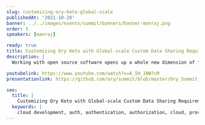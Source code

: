 ```yaml
---
slug: customizing-ory-keto-global-scale
publishedAt: '2021-10-28'
banner: ../../images/events/summit/banners/banner-manraj.png
order: 5
speakers: [manraj]

ready: true
title: Customizing Ory Keto with Global-scale Custom Data Sharing Requirements
description: |
  Working with open source software opens up a whole new dimension of flexibility. Join Manraj for a deep code dive into customizations to Ory Keto and Ory Oathkeeper.

youtubelink: https://www.youtube.com/watch?v=A_IH_1NW7cM
presentationlink: https://github.com/ory/summit/blob/master/Ory_Summit_21_Day_1_-_Ashley_Manraj_-_Customizing_Ory_Keto_with_global_scale_data_sharing_requirements.pdf

seo:
  title: |
    Customizing Ory Keto with Global-scale Custom Data Sharing Requirements
  keywords: |
    cloud development, auth, authentication, authorization, cloud, providers, traffic, route, clusters, Kubernetes
---
```

